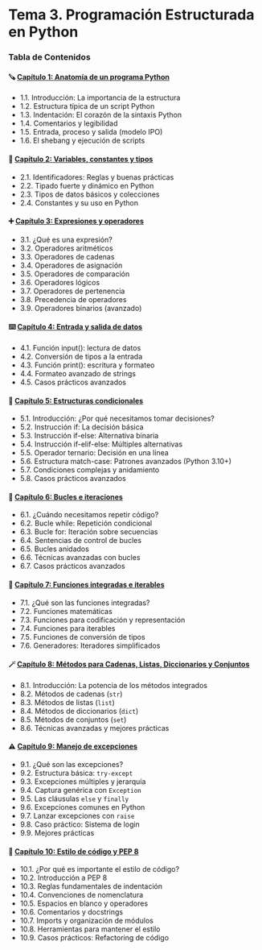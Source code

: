 # Tema 3. Programación Estructurada en Python

### Tabla de Contenidos

#### 🪚 [Capítulo 1: Anatomía de un programa Python](capitulo-1-anatomia-de-un-programa-python.md)

* 1.1. Introducción: La importancia de la estructura
* 1.2. Estructura típica de un script Python
* 1.3. Indentación: El corazón de la sintaxis Python
* 1.4. Comentarios y legibilidad
* 1.5. Entrada, proceso y salida (modelo IPO)
* 1.6. El shebang y ejecución de scripts

#### 💾 [Capítulo 2: Variables, constantes y tipos](capitulo-2-variables-constantes-y-tipos.md)

* 2.1. Identificadores: Reglas y buenas prácticas
* 2.2. Tipado fuerte y dinámico en Python
* 2.3. Tipos de datos básicos y colecciones
* 2.4. Constantes y su uso en Python

#### ➕ [Capítulo 3: Expresiones y operadores](capitulo-3-expresiones-y-operadores.md)

* 3.1. ¿Qué es una expresión?
* 3.2. Operadores aritméticos
* 3.3. Operadores de cadenas
* 3.4. Operadores de asignación
* 3.5. Operadores de comparación
* 3.6. Operadores lógicos
* 3.7. Operadores de pertenencia
* 3.8. Precedencia de operadores
* 3.9. Operadores binarios (avanzado)

#### ⌨️ [Capítulo 4: Entrada y salida de datos](capitulo-4-entrada-y-salida-de-datos.md)

* 4.1. Función input(): lectura de datos
* 4.2. Conversión de tipos a la entrada
* 4.3. Función print(): escritura y formateo
* 4.4. Formateo avanzado de strings
* 4.5. Casos prácticos avanzados

#### 🔀 [Capítulo 5: Estructuras condicionales](capitulo-5-estructuras-condicionales.md)

* 5.1. Introducción: ¿Por qué necesitamos tomar decisiones?
* 5.2. Instrucción if: La decisión básica
* 5.3. Instrucción if-else: Alternativa binaria
* 5.4. Instrucción if-elif-else: Múltiples alternativas
* 5.5. Operador ternario: Decisión en una línea
* 5.6. Estructura match-case: Patrones avanzados (Python 3.10+)
* 5.7. Condiciones complejas y anidamiento
* 5.8. Casos prácticos avanzados

#### 🔁 [Capítulo 6: Bucles e iteraciones](capitulo-6-bucles-e-iteraciones.md)

* 6.1. ¿Cuándo necesitamos repetir código?
* 6.2. Bucle while: Repetición condicional
* 6.3. Bucle for: Iteración sobre secuencias
* 6.4. Sentencias de control de bucles
* 6.5. Bucles anidados
* 6.6. Técnicas avanzadas con bucles
* 6.7. Casos prácticos avanzados

#### 🧰 [Capítulo 7: Funciones integradas e iterables](capitulo-7-funciones-integradas-e-iterables.md)

* 7.1. ¿Qué son las funciones integradas?
* 7.2. Funciones matemáticas
* 7.3. Funciones para codificación y representación
* 7.4. Funciones para iterables
* 7.5. Funciones de conversión de tipos
* 7.6. Generadores: Iteradores simplificados

#### 🪄 [Capítulo 8: Métodos para Cadenas, Listas, Diccionarios y Conjuntos](capitulo-8-metodos-para-cadenas-listas-diccionarios-y-conjuntos.md)

* 8.1. Introducción: La potencia de los métodos integrados
* 8.2. Métodos de cadenas (`str`)
* 8.3. Métodos de listas (`list`)
* 8.4. Métodos de diccionarios (`dict`)
* 8.5. Métodos de conjuntos (`set`)
* 8.6. Técnicas avanzadas y mejores prácticas

#### ⚠️ [Capítulo 9: Manejo de excepciones](capitulo-9-manejo-de-excepciones.md)

* 9.1. ¿Qué son las excepciones?
* 9.2. Estructura básica: `try-except`
* 9.3. Excepciones múltiples y jerarquía
* 9.4. Captura genérica con `Exception`
* 9.5. Las cláusulas `else` y `finally`
* 9.6. Excepciones comunes en Python
* 9.7. Lanzar excepciones con `raise`
* 9.8. Caso práctico: Sistema de login
* 9.9. Mejores prácticas

#### 📝 [Capítulo 10: Estilo de código y PEP 8](capitulo-10-estilo-de-codigo-y-pep-8.md)

* 10.1. ¿Por qué es importante el estilo de código?
* 10.2. Introducción a PEP 8
* 10.3. Reglas fundamentales de indentación
* 10.4. Convenciones de nomenclatura
* 10.5. Espacios en blanco y operadores
* 10.6. Comentarios y docstrings
* 10.7. Imports y organización de módulos
* 10.8. Herramientas para mantener el estilo
* 10.9. Casos prácticos: Refactoring de código
